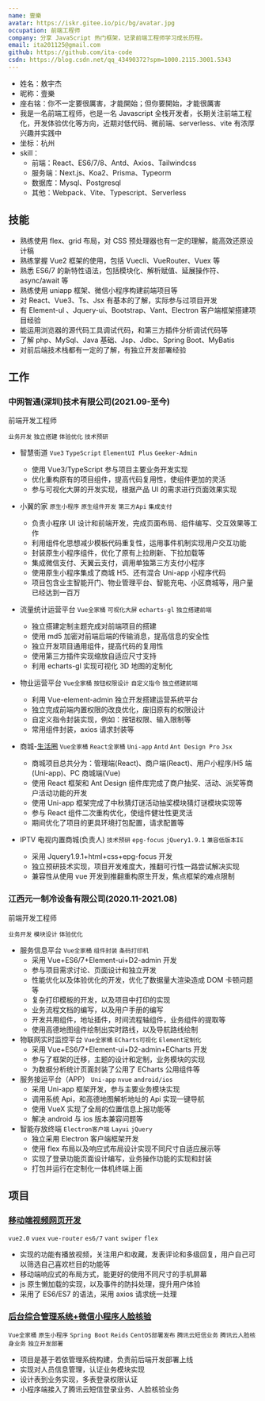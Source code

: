 ```yaml
---
name: 壹樂
avatar: https://iskr.gitee.io/pic/bg/avatar.jpg
occupation: 前端工程师
company: 分享 JavaScript 热门框架，记录前端工程师学习成长历程。
email: ita201125@gmail.com
github: https://github.com/ita-code
csdn: https://blog.csdn.net/qq_43490372?spm=1000.2115.3001.5343
---
```


- 姓名：敖宇杰
- 昵称：壹樂
- 座右铭：你不一定要很厲害，才能開始；但你要開始，才能很厲害
- 我是一名前端工程师，也是一名 Javascript 全栈开发者，长期关注前端工程化，开发体验优化等方向，近期对低代码、微前端、serverless、vite 有浓厚兴趣并实践中
- 坐标：杭州
- skill：
  - 前端：React、ES6/7/8、Antd、Axios、Tailwindcss
  - 服务端：Next.js、Koa2、Prisma、Typeorm
  - 数据库：Mysql、Postgresql
  - 其他：Webpack、Vite、Typescript、Serverless

## 技能

- 熟练使用 flex、grid 布局，对 CSS 预处理器也有一定的理解，能高效还原设计稿
- 熟练掌握 Vue2 框架的使用，包括 Vuecli、VueRouter、Vuex 等
- 熟悉 ES6/7 的新特性语法，包括模块化、解析赋值、延展操作符、async/await 等
- 熟练使用 uniapp 框架、微信小程序构建前端项目等
- 对 React、Vue3、Ts、Jsx 有基本的了解，实际参与过项目开发
- 有 Element-ul 、Jquery-ui、Bootstrap、Vant、Electron 客户端框架搭建项目经验
- 能运用浏览器的源代码工具调试代码，和第三方插件分析调试代码等
- 了解 php、MySql、Java 基础、Jsp、Jdbc、Spring Boot、MyBatis
- 对前后端技术栈都有一定的了解，有独立开发部署经验

## 工作

### 中网智通(深圳)技术有限公司(2021.09-至今)

前端开发工程师

`业务开发` `独立搭建` `体验优化` `技术预研`

- 智慧街道
  `Vue3` `TypeScript` `ElementUI Plus` `Geeker-Admin`

  - 使用 Vue3/TypeScript 参与项目主要业务开发实现
  - 优化重构原有的项目组件，提高代码复用性，使组件更加的灵活
  - 参与可视化大屏的开发实现，根据产品 UI 的需求进行页面效果实现

- 小翼的家
  `原生小程序` `原生组件开发` `第三方Api` `集成支付`

  - 负责小程序 UI 设计和前端开发，完成页面布局、组件编写、交互效果等工作
  - 利用组件化思想减少模板代码重复性，运用事件机制实现用户交互功能
  - 封装原生小程序组件，优化了原有上拉刷新、下拉加载等
  - 集成微信支付、天翼云支付，调用单独第三方支付小程序
  - 使用原生小程序集成了商城 H5、还有混合 Uni-app 小程序代码
  - 项目包含业主智能开门、物业管理平台、智能充电、小区商城等，用户量已经达到一百万

- 流量统计运营平台
  `Vue全家桶` `可视化大屏` `echarts-gl` `独立搭建前端`

  - 独立搭建定制主题完成对前端项目的搭建
  - 使用 md5 加密对前端后端的传输消息，提高信息的安全性
  - 独立开发项目通用组件，提高代码的复用性
  - 使用第三方插件实现缩放自适应尺寸支持
  - 利用 echarts-gl 实现可视化 3D 地图的定制化

- 物业运营平台
  `Vue全家桶` `按钮权限设计` `自定义指令` `独立搭建前端`

  - 利用 Vue-element-admin 独立开发搭建运营系统平台
  - 独立完成前端内置权限的改良优化，废旧原有的权限设计
  - 自定义指令封装实现，例如：按钮权限、输入限制等
  - 常用组件封装，axios 请求封装等

- 商城-[生活圈](https://mallh5.zhisheyun.com/)
  `Vue全家桶` `React全家桶` `Uni-app` `Antd` `Ant Design Pro` `Jsx`

  - 商城项目总共分为：管理端(React)、商户端(React)、用户小程序/H5 端(Uni-app)、PC 商城端(Vue)
  - 使用 React 框架和 Ant Design 组件库完成了商户抽奖、活动、派奖等商户活动功能的开发
  - 使用 Uni-app 框架完成了中秋猜灯谜活动抽奖模块猜灯谜模块实现等
  - 参与 React 组件二次重构优化，使组件健壮性更灵活
  - 期间优化了项目的更具环境打包配置，请求配置等

- IPTV 电视内置商城(负责人)
  `技术预研` `epg-focus` `jQuery1.9.1` `兼容低版本IE`

  - 采用 Jquery1.9.1+html+css+epg-focus 开发
  - 独立预研技术实现，项目开发难度大，推翻可行性一路尝试解决实现
  - 兼容性从使用 vue 开发到推翻重构原生开发，焦点框架的难点限制

### 江西元一制冷设备有限公司(2020.11-2021.08)

前端开发工程师

`业务开发` `模块设计` `体验优化`

- 服务信息平台
  `Vue全家桶` `组件封装` `条码打印机`
  - 采用 Vue+ES6/7+Element-ui+D2-admin 开发
  - 参与项目需求讨论、页面设计和独立开发
  - 性能优化以及体验优化的开发，优化了数据量大渲染造成 DOM 卡顿问题等
  - 复杂打印模板的开发，以及项目中打印的实现
  - 业务流程文档的编写，以及用户手册的编写
  - 开发共用组件，地址插件，时间流程轴组件，业务组件的提取等
  - 使用高德地图组件绘制出实时路线，以及导航路线绘制
- 物联网实时监控平台
  `Vue全家桶` `ECharts可视化` `Element定制化`
  - 采用 Vue+ES6/7+Element-ui+D2-admin+ECharts 开发
  - 参与了框架的迁移，主题的设计和定制，业务模块的实现
  - 为数据分析统计页面封装了公用了 ECharts 公用组件等
- 服务接运平台（APP）
  `Uni-app` `nvue` `android/ios`
  - 采用 Uni-app 框架开发，参与主要业务模块实现
  - 调用系统 Api，和高德地图解析地址的 Api 实现一键导航
  - 使用 VueX 实现了全局的位置信息上报功能等
  - 解决 android 与 ios 版本兼容问题等
- 智能存放终端
  `Electron客户端` `Layui` `jQuery`
  - 独立采用 Electron 客户端框架开发
  - 使用 flex 布局以及响应式布局设计实现不同尺寸自适应展示等
  - 实现了登录功能页面设计编写，业务操作功能的实现和封装
  - 打包并运行在定制化一体机终端上面

## 项目

### [移动端视频网页开发](http://iskr.gitee.io/works/#/)

`vue2.0` `vuex` `vue-router` `es6/7` `vant` `swiper` `flex`

- 实现的功能有播放视频，关注用户和收藏，发表评论和多级回复，用户自己可以筛选自己喜欢栏目的功能等
- 移动端响应式的布局方式，能更好的使用不同尺寸的手机屏幕
- js 原生懒加载的实现，以及事件的防抖处理，提升用户体验
- 采用了 ES6/ES7 的语法，采用 axios 请求统一处理

### [后台综合管理系统+微信小程序人脸核验](https://gitee.com/iskr/hnhg)

`Vue全家桶` `原生小程序` `Spring Boot` `Reids` `CentOS部署发布` `腾讯云短信业务` `腾讯云人脸核身业务` `独立开发部署`

- 项目是基于若依管理系统构建，负责前后端开发部署上线
- 实现对人员信息管理，认证业务模块实现
- 设计表到业务实现，多表登录权限认证
- 小程序端接入了腾讯云短信登录业务、人脸核验业务
